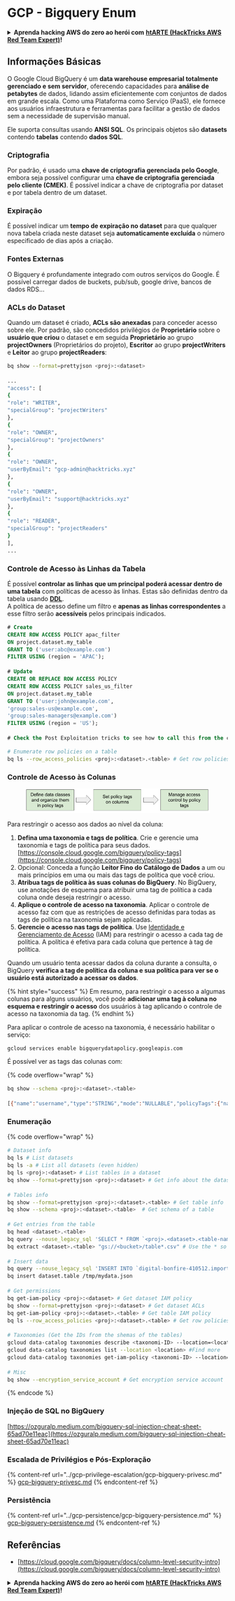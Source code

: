 # GCP - Bigquery Enum

<details>

<summary><strong>Aprenda hacking AWS do zero ao herói com</strong> <a href="https://training.hacktricks.xyz/courses/arte"><strong>htARTE (HackTricks AWS Red Team Expert)</strong></a><strong>!</strong></summary>

Outras maneiras de apoiar o HackTricks:

* Se você quiser ver sua **empresa anunciada no HackTricks** ou **baixar o HackTricks em PDF** Verifique os [**PLANOS DE ASSINATURA**](https://github.com/sponsors/carlospolop)!
* Adquira o [**swag oficial PEASS & HackTricks**](https://peass.creator-spring.com)
* Descubra [**A Família PEASS**](https://opensea.io/collection/the-peass-family), nossa coleção exclusiva de [**NFTs**](https://opensea.io/collection/the-peass-family)
* **Junte-se ao** 💬 [**grupo Discord**](https://discord.gg/hRep4RUj7f) ou ao [**grupo telegram**](https://t.me/peass) ou **siga-me** no **Twitter** 🐦 [**@carlospolopm**](https://twitter.com/carlospolopm)**.**
* **Compartilhe seus truques de hacking enviando PRs para o** [**HackTricks**](https://github.com/carlospolop/hacktricks) e [**HackTricks Cloud**](https://github.com/carlospolop/hacktricks-cloud)
* repositórios do github.

</details>

## Informações Básicas

O Google Cloud BigQuery é um **data warehouse empresarial totalmente gerenciado e sem servidor**, oferecendo capacidades para **análise de petabytes** de dados, lidando assim eficientemente com conjuntos de dados em grande escala. Como uma Plataforma como Serviço (PaaS), ele fornece aos usuários infraestrutura e ferramentas para facilitar a gestão de dados sem a necessidade de supervisão manual.

Ele suporta consultas usando **ANSI SQL**. Os principais objetos são **datasets** contendo **tabelas** contendo **dados SQL**.

### Criptografia

Por padrão, é usado uma **chave de criptografia gerenciada pelo Google**, embora seja possível configurar uma **chave de criptografia gerenciada pelo cliente (CMEK)**. É possível indicar a chave de criptografia por dataset e por tabela dentro de um dataset.

### Expiração

É possível indicar um **tempo de expiração no dataset** para que qualquer nova tabela criada neste dataset seja **automaticamente excluída** o número especificado de dias após a criação.

### Fontes Externas

O Bigquery é profundamente integrado com outros serviços do Google. É possível carregar dados de buckets, pub/sub, google drive, bancos de dados RDS...

### ACLs do Dataset

Quando um dataset é criado, **ACLs são anexadas** para conceder acesso sobre ele. Por padrão, são concedidos privilégios de **Proprietário** sobre o **usuário que criou** o dataset e em seguida **Proprietário** ao grupo **projectOwners** (Proprietários do projeto), **Escritor** ao grupo **projectWriters** e **Leitor** ao grupo **projectReaders**:
```bash
bq show --format=prettyjson <proj>:<dataset>

...
"access": [
{
"role": "WRITER",
"specialGroup": "projectWriters"
},
{
"role": "OWNER",
"specialGroup": "projectOwners"
},
{
"role": "OWNER",
"userByEmail": "gcp-admin@hacktricks.xyz"
},
{
"role": "OWNER",
"userByEmail": "support@hacktricks.xyz"
},
{
"role": "READER",
"specialGroup": "projectReaders"
}
],
...
```
### Controle de Acesso às Linhas da Tabela

É possível **controlar as linhas que um principal poderá acessar dentro de uma tabela** com políticas de acesso às linhas. Estas são definidas dentro da tabela usando [**DDL**](https://cloud.google.com/bigquery/docs/reference/standard-sql/data-definition-language#create\_row\_access\_policy\_statement).\
A política de acesso define um filtro e **apenas as linhas correspondentes** a esse filtro serão **acessíveis** pelos principais indicados.
```sql
# Create
CREATE ROW ACCESS POLICY apac_filter
ON project.dataset.my_table
GRANT TO ('user:abc@example.com')
FILTER USING (region = 'APAC');

# Update
CREATE OR REPLACE ROW ACCESS POLICY
CREATE ROW ACCESS POLICY sales_us_filter
ON project.dataset.my_table
GRANT TO ('user:john@example.com',
'group:sales-us@example.com',
'group:sales-managers@example.com')
FILTER USING (region = 'US');

# Check the Post Exploitation tricks to see how to call this from the cli
```

```bash
# Enumerate row policies on a table
bq ls --row_access_policies <proj>:<dataset>.<table> # Get row policies
```
### Controle de Acesso às Colunas

<figure><img src="../../../.gitbook/assets/image (3) (1).png" alt=""><figcaption></figcaption></figure>

Para restringir o acesso aos dados ao nível da coluna:

1. **Defina uma taxonomia e tags de política**. Crie e gerencie uma taxonomia e tags de política para seus dados. [https://console.cloud.google.com/bigquery/policy-tags](https://console.cloud.google.com/bigquery/policy-tags)
2. Opcional: Conceda a função **Leitor Fino do Catálogo de Dados** a um ou mais princípios em uma ou mais das tags de política que você criou.
3. **Atribua tags de política às suas colunas do BigQuery**. No BigQuery, use anotações de esquema para atribuir uma tag de política a cada coluna onde deseja restringir o acesso.
4. **Aplique o controle de acesso na taxonomia**. Aplicar o controle de acesso faz com que as restrições de acesso definidas para todas as tags de política na taxonomia sejam aplicadas.
5. **Gerencie o acesso nas tags de política**. Use [Identidade e Gerenciamento de Acesso](https://cloud.google.com/iam) (IAM) para restringir o acesso a cada tag de política. A política é efetiva para cada coluna que pertence à tag de política.

Quando um usuário tenta acessar dados da coluna durante a consulta, o BigQuery **verifica a tag de política da coluna e sua política para ver se o usuário está autorizado a acessar os dados**.

{% hint style="success" %}
Em resumo, para restringir o acesso a algumas colunas para alguns usuários, você pode **adicionar uma tag à coluna no esquema e restringir o acesso** dos usuários à tag aplicando o controle de acesso na taxonomia da tag.
{% endhint %}

Para aplicar o controle de acesso na taxonomia, é necessário habilitar o serviço:
```bash
gcloud services enable bigquerydatapolicy.googleapis.com
```
É possível ver as tags das colunas com:

{% code overflow="wrap" %}
```bash
bq show --schema <proj>:<dataset>.<table>

[{"name":"username","type":"STRING","mode":"NULLABLE","policyTags":{"names":["projects/.../locations/us/taxonomies/2030629149897327804/policyTags/7703453142914142277"]},"maxLength":"20"},{"name":"age","type":"INTEGER","mode":"NULLABLE"}]
```
### Enumeração

{% code overflow="wrap" %}
```bash
# Dataset info
bq ls # List datasets
bq ls -a # List all datasets (even hidden)
bq ls <proj>:<dataset> # List tables in a dataset
bq show --format=prettyjson <proj>:<dataset> # Get info about the dataset (like ACLs)

# Tables info
bq show --format=prettyjson <proj>:<dataset>.<table> # Get table info
bq show --schema <proj>:<dataset>.<table>  # Get schema of a table

# Get entries from the table
bq head <dataset>.<table>
bq query --nouse_legacy_sql 'SELECT * FROM `<proj>.<dataset>.<table-name>` LIMIT 1000'
bq extract <dataset>.<table> "gs://<bucket>/table*.csv" # Use the * so it can dump everything in different files

# Insert data
bq query --nouse_legacy_sql 'INSERT INTO `digital-bonfire-410512.importeddataset.tabletest` (rank, refresh_date, dma_name, dma_id, term, week, score) VALUES (22, "2023-12-28", "Baltimore MD", 512, "Ms", "2019-10-13", 62), (22, "2023-12-28", "Baltimore MD", 512, "Ms", "2020-05-24", 67)'
bq insert dataset.table /tmp/mydata.json

# Get permissions
bq get-iam-policy <proj>:<dataset> # Get dataset IAM policy
bq show --format=prettyjson <proj>:<dataset> # Get dataset ACLs
bq get-iam-policy <proj>:<dataset>.<table> # Get table IAM policy
bq ls --row_access_policies <proj>:<dataset>.<table> # Get row policies

# Taxonomies (Get the IDs from the shemas of the tables)
gcloud data-catalog taxonomies describe <taxonomi-ID> --location=<location>
gcloud data-catalog taxonomies list --location <location> #Find more
gcloud data-catalog taxonomies get-iam-policy <taxonomi-ID> --location=<location>

# Misc
bq show --encryption_service_account # Get encryption service account
```
{% endcode %}

### Injeção de SQL no BigQuery

[https://ozguralp.medium.com/bigquery-sql-injection-cheat-sheet-65ad70e11eac](https://ozguralp.medium.com/bigquery-sql-injection-cheat-sheet-65ad70e11eac)

### Escalada de Privilégios e Pós-Exploração

{% content-ref url="../gcp-privilege-escalation/gcp-bigquery-privesc.md" %}
[gcp-bigquery-privesc.md](../gcp-privilege-escalation/gcp-bigquery-privesc.md)
{% endcontent-ref %}

### Persistência

{% content-ref url="../gcp-persistence/gcp-bigquery-persistence.md" %}
[gcp-bigquery-persistence.md](../gcp-persistence/gcp-bigquery-persistence.md)
{% endcontent-ref %}

## Referências

* [https://cloud.google.com/bigquery/docs/column-level-security-intro](https://cloud.google.com/bigquery/docs/column-level-security-intro)

<details>

<summary><strong>Aprenda hacking AWS do zero ao herói com</strong> <a href="https://training.hacktricks.xyz/courses/arte"><strong>htARTE (HackTricks AWS Red Team Expert)</strong></a><strong>!</strong></summary>

Outras formas de apoiar o HackTricks:

* Se você deseja ver sua **empresa anunciada no HackTricks** ou **baixar o HackTricks em PDF** Confira os [**PLANOS DE ASSINATURA**](https://github.com/sponsors/carlospolop)!
* Adquira o [**swag oficial PEASS & HackTricks**](https://peass.creator-spring.com)
* Descubra [**A Família PEASS**](https://opensea.io/collection/the-peass-family), nossa coleção exclusiva de [**NFTs**](https://opensea.io/collection/the-peass-family)
* **Junte-se ao** 💬 [**grupo Discord**](https://discord.gg/hRep4RUj7f) ou ao [**grupo telegram**](https://t.me/peass) ou **siga-me** no **Twitter** 🐦 [**@carlospolopm**](https://twitter.com/carlospolopm)**.**
* **Compartilhe seus truques de hacking enviando PRs para o** [**HackTricks**](https://github.com/carlospolop/hacktricks) e [**HackTricks Cloud**](https://github.com/carlospolop/hacktricks-cloud)
* repositórios do github.

</details>
